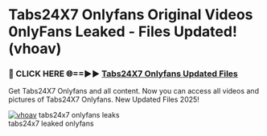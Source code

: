 # Tabs24X7 Onlyfans Original Videos 0nlyFans Leaked - Files Updated! (vhoav)

<h3>🔴 CLICK HERE 🌐==►► <a href="https://best4dudes.click/HH4t6V" rel="nofollow">Tabs24X7 Onlyfans Updated Files</a></h3>

Get Tabs24X7 Onlyfans and all content. Now you can access all videos and pictures of Tabs24X7 Onlyfans. New Updated Files 2025!

[![vhoav](https://github.com/user-attachments/assets/8c521d6e-e6e3-4a75-9320-d58ab9d79d5b)](https://best4dudes.click/HH4t6V)
tabs24x7 onlyfans leaks<br>
tabs24x7 leaked onlyfans